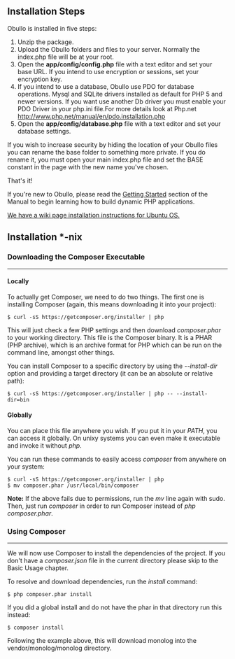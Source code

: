 
## Installation Steps <a name="installation-steps"></a>

Obullo is installed in five steps:

1. Unzip the package.
2. Upload the Obullo folders and files to your server. Normally the index.php file will be at your root.
3. Open the **app/config/config.php** file with a text editor and set your base URL. If you intend to use encryption or sessions, set your encryption key.
4. If you intend to use a database, Obullo use PDO for database operations. Mysql and SQLite drivers installed as default for PHP 5 and newer versions.
If you want use another Db driver you must enable your PDO Driver in your php.ini file.For more details look at Php.net http://www.php.net/manual/en/pdo.installation.php
5. Open the **app/config/database.php** file with a text editor and set your database settings.

If you wish to increase security by hiding the location of your Obullo files you can rename the base folder to something more private. If you do rename it, you must open your main index.php file and set the BASE constant in the page with the new name you've chosen.

That's it!

If you're new to Obullo, please read the [Getting Started](http://obullo.com/user_guide/en/1.0.1/getting-started.html) section of the Manual to begin learning how to build dynamic PHP applications.

[We have a wiki page installation instructions for Ubuntu OS.](http://wiki.obullo.com/#setting_up_php_and_obullo_framework_under_the_ubuntu)

## Installation *-nix <a name="installation-nix"></a>


### Downloading the Composer Executable

------

#### Locally

To actually get Composer, we need to do two things. The first one is installing Composer (again, this means downloading it into your project):

```
$ curl -sS https://getcomposer.org/installer | php
```

This will just check a few PHP settings and then download <dfn>composer.phar</dfn> to your working directory. This file is the Composer binary. It is a PHAR (PHP archive), which is an archive format for PHP which can be run on the command line, amongst other things.

You can install Composer to a specific directory by using the <dfn>--install-dir</dfn> option and providing a target directory (it can be an absolute or relative path):

```
$ curl -sS https://getcomposer.org/installer | php -- --install-dir=bin
```

#### Globally

You can place this file anywhere you wish. If you put it in your <dfn>PATH</dfn>, you can access it globally. On unixy systems you can even make it executable and invoke it without <dfn>php</dfn>.

You can run these commands to easily access <dfn>composer</dfn> from anywhere on your system:

```
$ curl -sS https://getcomposer.org/installer | php
$ mv composer.phar /usr/local/bin/composer
```

**Note:** If the above fails due to permissions, run the <dfn>mv</dfn> line again with sudo.
Then, just run <dfn>composer</dfn> in order to run Composer instead of <dfn>php composer.phar</dfn>.

### Using Composer

------

We will now use Composer to install the dependencies of the project. If you don't have a <dfn>composer.json</dfn> file in the current directory please skip to the Basic Usage chapter.

To resolve and download dependencies, run the <dfn>install</dfn> command:

```
$ php composer.phar install
```

If you did a global install and do not have the phar in that directory run this instead:

```
$ composer install
```

Following the example above, this will download monolog into the vendor/monolog/monolog directory.